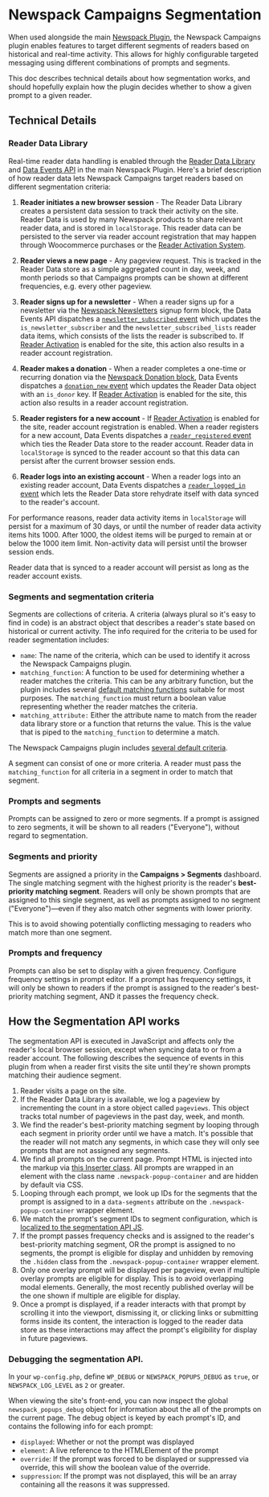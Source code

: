 # Newspack Campaigns Segmentation

When used alongside the main [Newspack Plugin](https://github.com/Automattic/newspack-plugin/), the Newspack Campaigns plugin enables features to target different segments of readers based on historical and real-time activity. This allows for highly configurable targeted messaging using different combinations of prompts and segments.

This doc describes technical details about how segmentation works, and should hopefully explain how the plugin decides whether to show a given prompt to a given reader.

## Technical Details

### Reader Data Library

Real-time reader data handling is enabled through the [Reader Data Library](https://github.com/Automattic/newspack-plugin/blob/master/includes/reader-activation/class-reader-data.php) and [Data Events API](https://github.com/Automattic/newspack-plugin/blob/master/includes/data-events/README.md) in the main Newspack Plugin. Here's a brief description of how reader data lets Newspack Campaigns target readers based on different segmentation criteria:

1. **Reader initiates a new browser session** - The Reader Data Library creates a persistent data session to track their activity on the site. Reader Data is used by many Newspack products to share relevant reader data, and is stored in `localStorage`. This reader data can be persisted to the server via reader account registration that may happen through Woocommerce purchases or the [Reader Activation System](https://help.newspack.com/engagement/reader-activation-system/).

2. **Reader views a new page** - Any pageview request. This is tracked in the Reader Data store as a simple aggregated count in day, week, and month periods so that Campaigns prompts can be shown at different frequencies, e.g. every other pageview.

3. **Reader signs up for a newsletter** - When a reader signs up for a newsletter via the [Newspack Newsletters](https://github.com/Automattic/newspack-newsletters/) signup form block, the Data Events API dispatches a [`newsletter_subscribed` event](https://github.com/Automattic/newspack-plugin/blob/master/includes/data-events/README.md#newsletter_subscribed) which updates the `is_newsletter_subscriber` and the `newsletter_subscribed_lists` reader data items, which consists of the lists the reader is subscribed to. If [Reader Activation](https://help.newspack.com/engagement/reader-activation-system/) is enabled for the site, this action also results in a reader account registration.

4. **Reader makes a donation** - When a reader completes a one-time or recurring donation via the [Newspack Donation block](https://github.com/Automattic/newspack-blocks/tree/master/src/blocks/donate), Data Events dispatches a [`donation_new` event](https://github.com/Automattic/newspack-plugin/blob/master/includes/data-events/README.md#donation_new) which updates the Reader Data object with an `is_donor` key. If [Reader Activation](https://help.newspack.com/engagement/reader-activation-system/) is enabled for the site, this action also results in a reader account registration.

5. **Reader registers for a new account** -  If [Reader Activation](https://help.newspack.com/engagement/reader-activation-system/) is enabled for the site, reader account registration is enabled. When a reader registers for a new account, Data Events dispatches a [`reader_registered` event](https://github.com/Automattic/newspack-plugin/blob/master/includes/data-events/README.md#reader_registered) which ties the Reader Data store to the reader account. Reader data in `localStorage` is synced to the reader account so that this data can persist after the current browser session ends.

6. **Reader logs into an existing account** - When a reader logs into an existing reader account, Data Events dispatches a [`reader_logged_in` event](https://github.com/Automattic/newspack-plugin/blob/master/includes/data-events/README.md#reader_logged_in) which lets the Reader Data store rehydrate itself with data synced to the reader's account.

For performance reasons, reader data activity items in `localStorage` will persist for a maximum of 30 days, or until the number of reader data activity items hits 1000. After 1000, the oldest items will be purged to remain at or below the 1000 item limit. Non-activity data will persist until the browser session ends.

Reader data that is synced to a reader account will persist as long as the reader account exists.

### Segments and segmentation criteria

Segments are collections of criteria. A criteria (always plural so it's easy to find in code) is an abstract object that describes a reader's state based on historical or current activity. The info required for the criteria to be used for reader segmentation includes:

- `name`: The name of the criteria, which can be used to identify it across the Newspack Campaigns plugin.
- `matching_function`: A function to be used for determining whether a reader matches the criteria. This can be any arbitrary function, but the plugin includes several [default matching functions](https://github.com/Automattic/newspack-popups/blob/master/src/criteria/matching-functions.js) suitable for most purposes. The `matching_function` must return a boolean value representing whether the reader matches the criteria.
- `matching_attribute:` Either the attribute name to match from the reader data library store or a function that returns the value. This is the value that is piped to the `matching_function` to determine a match.

The Newspack Campaigns plugin includes [several default criteria](https://github.com/Automattic/newspack-popups/tree/master/src/criteria/default).

A segment can consist of one or more criteria. A reader must pass the `matching_function` for all criteria in a segment in order to match that segment.

### Prompts and segments

Prompts can be assigned to zero or more segments. If a prompt is assigned to zero segments, it will be shown to all readers ("Everyone"), without regard to segmentation.

### Segments and priority

Segments are assigned a priority in the **Campaigns > Segments** dashboard. The single matching segment with the highest priority is the reader's **best-priority matching segment**. Readers will only be shown prompts that are assigned to this single segment, as well as prompts assigned to no segment ("Everyone")—even if they also match other segments with lower priority.

This is to avoid showing potentially conflicting messaging to readers who match more than one segment.

### Prompts and frequency

Prompts can also be set to display with a given frequency. Configure frequency settings in prompt editor. If a prompt has frequency settings, it will only be shown to readers if the prompt is assigned to the reader's best-priority matching segment, AND it passes the frequency check.

## How the Segmentation API works

The segmentation API is executed in JavaScript and affects only the reader's local browser session, except when syncing data to or from a reader account. The following describes the sequence of events in this plugin from when a reader first visits the site until they're shown prompts matching their audience segment.

1. Reader visits a page on the site.
2. If the Reader Data Library is available, we log a pageview by incrementing the count in a store object called `pageviews`. This object tracks total number of pageviews in the past day, week, and month.
3. We find the reader's best-priority matching segment by looping through each segment in priority order until we have a match. It's possible that the reader will not match any segments, in which case they will only see prompts that are not assigned any segments.
3. We find all prompts on the current page. Prompt HTML is injected into the markup via [this Inserter class](https://github.com/Automattic/newspack-popups/blob/master/includes/class-newspack-popups-inserter.php). All prompts are wrapped in an element with the class name `.newspack-popup-container` and are hidden by default via CSS.
4. Looping through each prompt, we look up IDs for the segments that the prompt is assigned to in a `data-segments` attribute on the `.newspack-popup-container` wrapper element.
5. We match the prompt's segment IDs to segment configuration, which is [localized to the segmentation API JS](https://github.com/Automattic/newspack-popups/blob/master/includes/class-newspack-popups-inserter.php).
6. If the prompt passes frequency checks and is assigned to the reader's best-priority matching segment, OR the prompt is assigned to no segments, the prompt is eligible for display and unhidden by removing the `.hidden` class from the `.newspack-popup-container` wrapper element.
7. Only one overlay prompt will be displayed per pageview, even if multiple overlay prompts are eligible for display. This is to avoid overlapping modal elements. Generally, the most recently published overlay will be the one shown if multiple are eligible for display.
8. Once a prompt is displayed, if a reader interacts with that prompt by scrolling it into the viewport, dismissing it, or clicking links or submitting forms inside its content, the interaction is logged to the reader data store as these interactions may affect the prompt's eligibility for display in future pageviews.

### Debugging the segmentation API.

In your `wp-config.php`, define `WP_DEBUG` or `NEWSPACK_POPUPS_DEBUG` as `true`,  or `NEWSPACK_LOG_LEVEL` as `2` or greater.

When viewing the site's front-end, you can now inspect the global `newspack_popups_debug` object for information about the all of the prompts on the current page. The debug object is keyed by each prompt's ID, and contains the following info for each prompt:

- `displayed`: Whether or not the prompt was displayed
- `element`: A live reference to the HTMLElement of the prompt
- `override`: If the prompt was forced to be displayed or suppressed via override, this will show the boolean value of the override.
- `suppression`: If the prompt was not displayed, this will be an array containing all the reasons it was suppressed.
